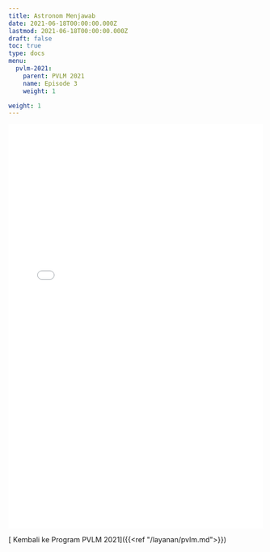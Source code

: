 ```yaml
---
title: Astronom Menjawab
date: 2021-06-18T00:00:00.000Z
lastmod: 2021-06-18T00:00:00.000Z
draft: false
toc: true
type: docs
menu:
  pvlm-2021:
    parent: PVLM 2021
    name: Episode 3
    weight: 1

weight: 1
---
```

<iframe src="/html/qna-pvlm/qna-03.html" width="100%" height="800" frameborder="0" style="border:0" allowfullscreen></iframe>

[ <i class="fas fa-angle-left"></i> Kembali ke Program PVLM 2021]({{<ref "/layanan/pvlm.md">}})